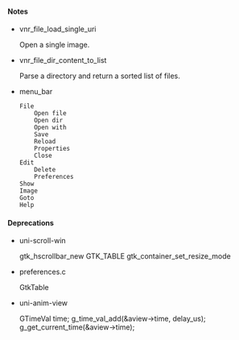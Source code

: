 <link href="style.css" rel="stylesheet"></link>

#### Notes

* vnr_file_load_single_uri
    
    Open a single image.
    
* vnr_file_dir_content_to_list
    
    Parse a directory and return a sorted list of files.

* menu_bar
    
    ```
    File
        Open file
        Open dir
        Open with
        Save
        Reload
        Properties
        Close
    Edit
        Delete
        Preferences
    Show
    Image
    Goto
    Help
    ```


#### Deprecations

* uni-scroll-win
    
    gtk_hscrollbar_new
    GTK_TABLE
    gtk_container_set_resize_mode

* preferences.c
    
    GtkTable

* uni-anim-view
    
    GTimeVal time;
    g_time_val_add(&aview->time, delay_us);  
    g_get_current_time(&aview->time);  
    


